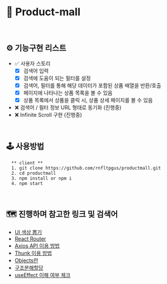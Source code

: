 # 📝 Product-mall

<br/>

## ⚙️ 기능구현 리스트
- ✅ 사용자 스토리
  - [x] 검색어 입력
  - [x] 검색에 도움이 되는 필터를 설정
  - [x] 검색어, 필터를 통해 해당 데이터가 포함된 상품 배열을 반환/호출
  - [x] 페이지에 나타나는 상품 목록을 볼 수 있음
  - [x] 상품 목록에서 상품을 클릭 시, 상품 상세 페이지를 볼 수 있음
- ❌ 검색어 / 필터 정보 URL 형태로 동기화 (진행중)
- ❌ Infinite Scroll 구현 (진행중)

<br/>

## 🕹 사용방법
```
  ** client **
  1. git clone https://github.com/rnfltpgus/productmall.git
  2. cd productmall
  3. npm install or npm i
  4. npm start
```

<br/>

## 🗺 진행하며 참고한 링크 및 검색어
- [UI 색상 뽑기](https://coolors.co/ff7900-f7a15a-696969-939393-feb77b)
- [React Router](https://reactrouter.com/en/main)
- [Axios API 이용 방법](https://axios-http.com/kr/docs/req_config)
- [Thunk 이용 방법](https://redux-toolkit.js.org/api/createAsyncThunk#return-value)
- [Objects란](https://developer.mozilla.org/ko/docs/Web/JavaScript/Reference/Global_Objects/Object)
- [구조분해할당](https://developer.mozilla.org/ko/docs/Web/JavaScript/Reference/Operators/Destructuring_assignment)
- [useEffect 이해 여부 체크](https://overreacted.io/ko/a-complete-guide-to-useeffect/#:~:text=%EC%9D%B4%EC%A0%84%20%EC%83%81%ED%83%9C%EB%A5%BC%20%EA%B8%B0%EC%A4%80%EC%9C%BC%EB%A1%9C%20%EC%83%81%ED%83%9C%20%EA%B0%92%EC%9D%84%20%EC%97%85%EB%8D%B0%EC%9D%B4%ED%8A%B8%20%ED%95%98%EA%B3%A0%20%EC%8B%B6%EC%9D%84%20%EB%95%8C%EB%8A%94%2C%20setState%20%EC%97%90%20%ED%95%A8%EC%88%98%20%ED%98%95%ED%83%9C%EC%9D%98%20%EC%97%85%EB%8D%B0%EC%9D%B4%ED%84%B0%EB%A5%BC%20%EC%82%AC%EC%9A%A9%ED%95%98%EB%A9%B4%20%EB%90%A9%EB%8B%88%EB%8B%A4)